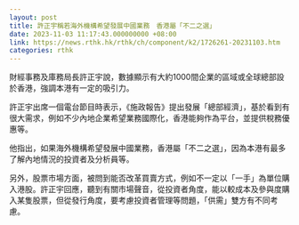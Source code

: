 ```yaml
---
layout: post
title: 許正宇稱若海外機構希望發展中國業務　香港屬「不二之選」
date: 2023-11-03 11:17:43.000000000 +08:00
link: https://news.rthk.hk/rthk/ch/component/k2/1726261-20231103.htm
categories: rthk
---
```


財經事務及庫務局長許正宇說，數據顯示有大約1000間企業的區域或全球總部設於香港，強調本港有一定的吸引力。

許正宇出席一個電台節目時表示，《施政報告》提出發展「總部經濟」，基於看到有很大需求，例如不少內地企業希望業務國際化，香港能夠作為平台，並提供稅務優惠等。

他指出，如果海外機構希望發展中國業務，香港屬「不二之選」，因為本港有最多了解內地情況的投資者及分析員等。

另外，股票市場方面，被問到能否改革買賣方式，例如不一定以「一手」為單位購入港股。許正宇回應，聽到有關市場聲音，從投資者角度，能以較成本及參與度購入某隻股票，但從發行角度，要考慮投資者管理等問題，「供需」雙方有不同考慮。
